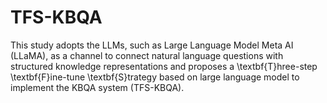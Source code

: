# TFS-KBQA
This study adopts the LLMs, such as Large Language Model Meta AI (LLaMA), as a channel to connect natural language questions with structured knowledge representations and proposes a \textbf{T}hree-step \textbf{F}ine-tune \textbf{S}trategy based on large language model to implement the KBQA system (TFS-KBQA). 
